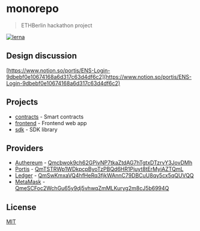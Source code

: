 # monorepo

> ETHBerlin hackathon project

[![lerna](https://img.shields.io/badge/maintained%20with-lerna-cc00ff.svg)](https://lerna.js.org/)

## Design discussion

[https://www.notion.so/portis/ENS-Login-9dbebf0e10674168a6d317c63d4df6c2](https://www.notion.so/portis/ENS-Login-9dbebf0e10674168a6d317c63d4df6c2)

## Projects

- [contracts](packages/contracts) - Smart contracts
- [frontend](packages/frontend) - Frontend web app
- [sdk](packages/sdk) - SDK library

## Providers

- [Authereum](https://authereum.org/) - [Qmcbwok9ch62GPivNP7tkaZtdAG7hTgtxDTzrvY3JovDMh](https://cloudflare-ipfs.com/ipfs/Qmcbwok9ch62GPivNP7tkaZtdAG7hTgtxDTzrvY3JovDMh)
- [Portis](https://www.portis.io/) - [QmTSTRWp1WDkpcpByoTzPBQd6HR1Pjuyt8tErMyiAZTQmL](https://cloudflare-ipfs.com/ipfs/QmTSTRWp1WDkpcpByoTzPBQd6HR1Pjuyt8tErMyiAZTQmL)
- [Ledger](https://www.ledger.com) - [QmSwKmxaVQ4hfHeRq3fjkWAnnC79DBCuU8qy5cx5qQUVQQ](https://cloudflare-ipfs.com/ipfs/QmSwKmxaVQ4hfHeRq3fjkWAnnC79DBCuU8qy5cx5qQUVQQ)
- [MetaMask](https://metamask.io/QmeSCFoc2WchGu65y9dj5vhwqZmMLKuryg2m8cJ5b6994Q) - [QmeSCFoc2WchGu65y9dj5vhwqZmMLKuryg2m8cJ5b6994Q](https://cloudflare-ipfs.com/ipfs/QmeSCFoc2WchGu65y9dj5vhwqZmMLKuryg2m8cJ5b6994Q)

## License

[MIT](LICENSE)
